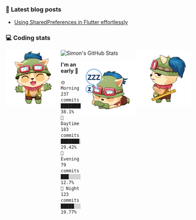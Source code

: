 ### 📘 Latest blog posts

<!-- BLOG-POST-LIST:START -->
- [Using SharedPreferences in Flutter effortlessly](https://dev.to/simonpham/using-sharedpreferences-in-flutter-effortlessly-3e29)
<!-- BLOG-POST-LIST:END -->

### 💻 Coding stats
<img align="right" src="https://raw.githubusercontent.com/simonpham/simonpham/master/assets/images/6kiur.gif" >


<img align="left" src="https://raw.githubusercontent.com/simonpham/simonpham/master/assets/images/5kiur.gif" >

![Simon's GitHub Stats](https://github-readme-stats-blue.vercel.app/api?username=simonpham)

<img align="right" src="https://raw.githubusercontent.com/simonpham/simonpham/master/assets/images/4kiur.gif" >

<!--START_SECTION:waka-->
**I'm an early 🐤** 

```text
🌞 Morning    237 commits    █████████░░░░░░░░░░░░░░░░   38.1% 
🌆 Daytime    183 commits    ███████░░░░░░░░░░░░░░░░░░   29.42% 
🌃 Evening    79 commits     ███░░░░░░░░░░░░░░░░░░░░░░   12.7% 
🌙 Night      123 commits    █████░░░░░░░░░░░░░░░░░░░░   19.77%

```



<!--END_SECTION:waka-->
